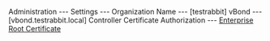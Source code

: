 Administration --- Settings --- Organization Name --- [testrabbit]
                                vBond --- [vbond.testrabbit.local]
                                Controller Certificate Authorization --- [Enterprise Root Certificate](选择root.cer[位于./cert/root.cer])